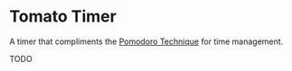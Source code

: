 # Tomato Timer
A timer that compliments the [Pomodoro Technique](https://en.wikipedia.org/wiki/Pomodoro_Technique) for time management.

TODO
